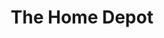 ---
title: "The Home Depot"
url: /indianapolis/the-home-depot-east-southport-road/
shop: Baumarkt
---